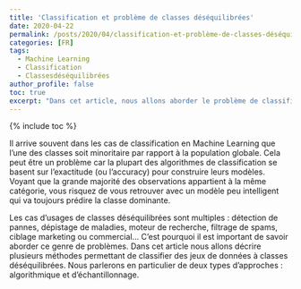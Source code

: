 ```yaml
---
title: 'Classification et problème de classes déséquilibrées'
date: 2020-04-22
permalink: /posts/2020/04/classification-et-problème-de-classes-déséquilibrées
categories: [FR]
tags:
  - Machine Learning
  - Classification
  - Classesdéséquilibrées
author_profile: false
toc: true
excerpt: "Dans cet article, nous allons aborder le problème de classification avec des classes déséquilibrées. Nous verrons les différentes approches pour traiter ce problème, notamment les techniques d'échantillonnage et les algorithmes adaptés."
---
```


{% include toc %}

<p>Il arrive souvent dans les cas de classification en Machine Learning que l&rsquo;une des classes soit minoritaire par rapport &agrave; la population globale. Cela peut &ecirc;tre un probl&egrave;me car la plupart des algorithmes de classification se basent sur l&rsquo;exactitude (ou l&rsquo;accuracy) pour construire leurs mod&egrave;les. Voyant que la grande majorit&eacute; des observations appartient &agrave; la m&ecirc;me cat&eacute;gorie, vous risquez de vous retrouver avec un mod&egrave;le peu intelligent qui va toujours pr&eacute;dire la classe dominante.</p>



<p>Les cas d&rsquo;usages de classes d&eacute;s&eacute;quilibr&eacute;es sont multiples : d&eacute;tection de pannes, d&eacute;pistage de maladies, moteur de recherche, filtrage de spams, ciblage marketing ou commercial&hellip; C&rsquo;est pourquoi il est important de savoir aborder ce genre de probl&egrave;mes. Dans cet article nous allons d&eacute;crire plusieurs m&eacute;thodes permettant de classifier des jeux de donn&eacute;es &agrave; classes d&eacute;s&eacute;quilibr&eacute;es. Nous parlerons en particulier de deux types d&rsquo;approches : algorithmique et d&rsquo;&eacute;chantillonnage.</p>
